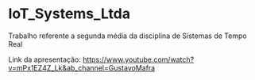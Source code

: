 # IoT_Systems_Ltda
Trabalho referente a segunda média da disciplina de Sistemas de Tempo Real

Link da apresentação: https://www.youtube.com/watch?v=mPx1EZ4Z_Lk&ab_channel=GustavoMafra
